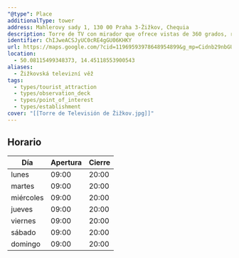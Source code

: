 ```yaml
---
"@type": Place
additionalType: tower
address: Mahlerovy sady 1, 130 00 Praha 3-Žižkov, Chequia
description: Torre de TV con mirador que ofrece vistas de 360 grados, restaurantes, un hotel de lujo y eventos.
identifier: ChIJweACSJyUC0cRE4gGU06KHKY
url: https://maps.google.com/?cid=11969593978648954899&g_mp=Cidnb29nbGUubWFwcy5wbGFjZXMudjEuUGxhY2VzLlNlYXJjaFRleHQQABgEIAA
location:
  - 50.08115499348373, 14.45118553900543
aliases:
  - Žižkovská televizní věž
tags:
  - types/tourist_attraction
  - types/observation_deck
  - types/point_of_interest
  - types/establishment
cover: "[[Torre de Televisión de Žižkov.jpg]]"
---
```


## Horario

| Día  | Apertura  | Cierre  |
|---|---|---|
| lunes | 09:00 | 20:00 |
| martes | 09:00 | 20:00 |
| miércoles | 09:00 | 20:00 |
| jueves | 09:00 | 20:00 |
| viernes | 09:00 | 20:00 |
| sábado | 09:00 | 20:00 |
| domingo | 09:00 | 20:00 |